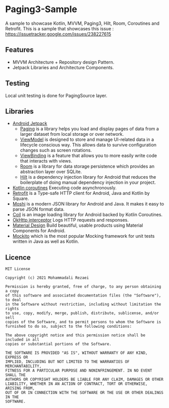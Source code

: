 # Paging3-Sample
A sample to showcase Kotlin, MVVM, Paging3, Hilt, Room, Coroutines and Retrofit. This is a sample that showcases this issue : https://issuetracker.google.com/issues/238227615

## Features
* MVVM Architecture + Repository design Pattern.
* Jetpack Libraries and Architecture Components.

## Testing
Local unit testing is done for PagingSource layer.

## Libraries
* [Android Jetpack](https://developer.android.com/jetpack)
   * [Paging](https://developer.android.com/topic/libraries/architecture/paging/v3-overview) is a library helps you load and display pages of data from a larger dataset from local storage or over network.
   * [ViewModel](https://developer.android.com/topic/libraries/architecture/viewmodel) is designed to store and manage UI-related data in a lifecycle conscious way. This allows data to survive configuration changes such as screen rotations.
   * [ViewBinding](https://developer.android.com/topic/libraries/view-binding) is a feature that allows you to more easily write code that interacts with views.
   * [Room](https://developer.android.com/topic/libraries/architecture/room) is a library for data storage persistence which provides an abstraction layer over SQLite.
   * [Hilt](https://developer.android.com/training/dependency-injection/hilt-android) is a dependency injection library for Android that reduces the boilerplate of doing manual dependency injection in your project.
* [Kotlin coroutines](https://developer.android.com/kotlin/coroutines) Executing code asynchronously.
* [Retrofit](https://square.github.io/retrofit/) is a Type-safe HTTP client for Android, Java and Kotlin by Square.
* [Moshi](https://github.com/square/moshi) is a modern JSON library for Android and Java. It makes it easy to parse JSON format data.
* [Coil](https://github.com/coil-kt/coil) is an image loading library for Android backed by Kotlin Coroutines.
* [OkHttp interceptor](https://github.com/square/okhttp/tree/master/okhttp-logging-interceptor) Logs HTTP requests and responses.
* [Material Design](https://material.io/develop/android/) Build beautiful, usable products using Material Components for Android.
* [Mockito](https://github.com/mockito/mockito) which is the most popular Mocking framework for unit tests written in Java as well as Kotlin.

## Licence
    MIT License

    Copyright (c) 2021 Mohammadali Rezaei

    Permission is hereby granted, free of charge, to any person obtaining a copy
    of this software and associated documentation files (the "Software"), to deal
    in the Software without restriction, including without limitation the rights
    to use, copy, modify, merge, publish, distribute, sublicense, and/or sell
    copies of the Software, and to permit persons to whom the Software is
    furnished to do so, subject to the following conditions:

    The above copyright notice and this permission notice shall be included in all
    copies or substantial portions of the Software.

    THE SOFTWARE IS PROVIDED "AS IS", WITHOUT WARRANTY OF ANY KIND, EXPRESS OR
    IMPLIED, INCLUDING BUT NOT LIMITED TO THE WARRANTIES OF MERCHANTABILITY,
    FITNESS FOR A PARTICULAR PURPOSE AND NONINFRINGEMENT. IN NO EVENT SHALL THE
    AUTHORS OR COPYRIGHT HOLDERS BE LIABLE FOR ANY CLAIM, DAMAGES OR OTHER
    LIABILITY, WHETHER IN AN ACTION OF CONTRACT, TORT OR OTHERWISE, ARISING FROM,
    OUT OF OR IN CONNECTION WITH THE SOFTWARE OR THE USE OR OTHER DEALINGS IN THE
    SOFTWARE.
